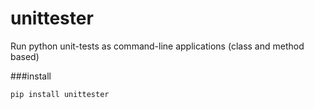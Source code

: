 # unittester
Run python unit-tests as command-line applications (class and method based)

###install
```bash
pip install unittester
```
